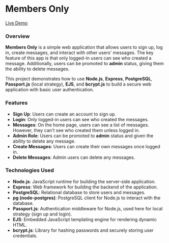 # Members Only

[Live Demo](https://members-only-gyqr.onrender.com)

### Overview

**Members Only** is a simple web application that allows users to sign up, log in, create messages, and interact with other users' messages. The key feature of this app is that only logged-in users can see who created a message. Additionally, users can be promoted to **admin** status, giving them the ability to delete messages.

This project demonstrates how to use **Node.js**, **Express**, **PostgreSQL**, **Passport.js** (local strategy), **EJS**, and **bcrypt.js** to build a secure web application with basic user authentication.

### Features

- **Sign Up**: Users can create an account to sign up.
- **Login**: Only logged-in users can see who created the messages.
- **Messages**: On the home page, users can see a list of messages. However, they can't see who created them unless logged in.
- **Admin Role**: Users can be promoted to **admin** status and given the ability to delete any message.
- **Create Messages**: Users can create their own messages once logged in.
- **Delete Messages**: Admin users can delete any messages.

### Technologies Used

- **Node.js**: JavaScript runtime for building the server-side application.
- **Express**: Web framework for building the backend of the application.
- **PostgreSQL**: Relational database to store users and messages.
- **pg (node-postgres)**: PostgreSQL client for Node.js to interact with the database.
- **Passport.js**: Authentication middleware for Node.js, used here for local strategy (sign up and login).
- **EJS**: Embedded JavaScript templating engine for rendering dynamic HTML.
- **bcrypt.js**: Library for hashing passwords and securely storing user credentials.
